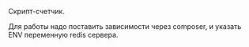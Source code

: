 Скрипт-счетчик.

Для работы надо поставить зависимости через composer, и указать ENV переменную redis сервера.